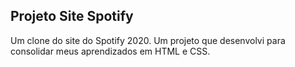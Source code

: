 ## Projeto Site Spotify
Um clone do site do Spotify 2020. Um projeto que desenvolvi para consolidar meus aprendizados em HTML e CSS.
